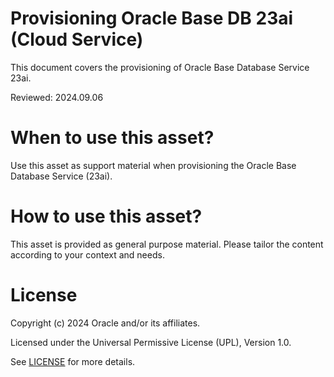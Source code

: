 # Provisioning Oracle Base DB 23ai (Cloud Service)
 
This document covers the provisioning of Oracle Base Database Service 23ai.

Reviewed: 2024.09.06
 

# When to use this asset?

Use this asset as support material when provisioning the Oracle Base Database Service (23ai).


# How to use this asset?

This asset is provided as general purpose material. Please tailor the content according to your context and needs.


# License
 
Copyright (c) 2024 Oracle and/or its affiliates.
 
Licensed under the Universal Permissive License (UPL), Version 1.0.
 
See [LICENSE](https://github.com/oracle-devrel/technology-engineering/blob/main/LICENSE) for more details.
